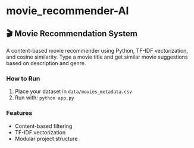 # movie_recommender-AI

## 🎬 Movie Recommendation System

A content-based movie recommender using Python, TF-IDF vectorization, and cosine similarity. Type a movie title and get similar movie suggestions based on description and genre.

### How to Run
1. Place your dataset in `data/movies_metadata.csv`
2. Run with: `python app.py`

### Features
- Content-based filtering
- TF-IDF vectorization
- Modular project structure
